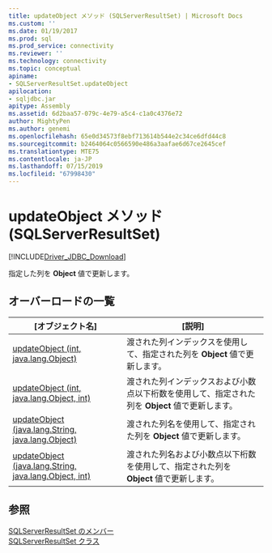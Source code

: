```yaml
---
title: updateObject メソッド (SQLServerResultSet) | Microsoft Docs
ms.custom: ''
ms.date: 01/19/2017
ms.prod: sql
ms.prod_service: connectivity
ms.reviewer: ''
ms.technology: connectivity
ms.topic: conceptual
apiname:
- SQLServerResultSet.updateObject
apilocation:
- sqljdbc.jar
apitype: Assembly
ms.assetid: 6d2baa57-079c-4e79-a5c4-c1a0c4376e72
author: MightyPen
ms.author: genemi
ms.openlocfilehash: 65e0d34573f8ebf713614b544e2c34ce6dfd44c8
ms.sourcegitcommit: b2464064c0566590e486a3aafae6d67ce2645cef
ms.translationtype: MTE75
ms.contentlocale: ja-JP
ms.lasthandoff: 07/15/2019
ms.locfileid: "67998430"
---
```

# <a name="updateobject-method-sqlserverresultset"></a>updateObject メソッド (SQLServerResultSet)
[!INCLUDE[Driver_JDBC_Download](../../../includes/driver_jdbc_download.md)]

  指定した列を **Object** 値で更新します。  
  
## <a name="overload-list"></a>オーバーロードの一覧  
  
|[オブジェクト名]|[説明]|  
|----------|-----------------|  
|[updateObject (int, java.lang.Object)](../../../connect/jdbc/reference/updateobject-method-int-java-lang-object.md)|渡された列インデックスを使用して、指定された列を **Object** 値で更新します。|  
|[updateObject (int, java.lang.Object, int)](../../../connect/jdbc/reference/updateobject-method-int-java-lang-object-int.md)|渡された列インデックスおよび小数点以下桁数を使用して、指定された列を **Object** 値で更新します。|  
|[updateObject (java.lang.String, java.lang.Object)](../../../connect/jdbc/reference/updateobject-method-java-lang-string-java-lang-object.md)|渡された列名を使用して、指定された列を **Object** 値で更新します。|  
|[updateObject (java.lang.String, java.lang.Object, int)](../../../connect/jdbc/reference/updateobject-method-java-lang-string-java-lang-object-int.md)|渡された列名および小数点以下桁数を使用して、指定された列を **Object** 値で更新します。|  
  
## <a name="see-also"></a>参照  
 [SQLServerResultSet のメンバー](../../../connect/jdbc/reference/sqlserverresultset-members.md)   
 [SQLServerResultSet クラス](../../../connect/jdbc/reference/sqlserverresultset-class.md)  
  
  
